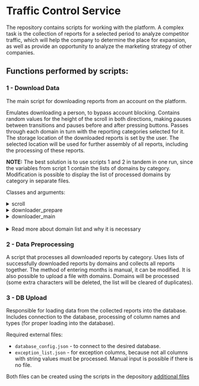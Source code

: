 # Traffic Control Service

The repository contains scripts for working with the platform. A complex task is the collection of reports for a selected period to analyze competitor traffic, which will help the company to determine the place for expansion, as well as provide an opportunity to analyze the marketing strategy of other companies. 

## Functions performed by scripts:

### 1 - Download Data
The main script for downloading reports from an account on the platform. 

Emulates downloading a person, to bypass account blocking. Contains random values for the height of the scroll in both directions, making pauses between transitions and pauses before and after pressing buttons.
Passes through each domain in turn with the reporting categories selected for it. The storage location of the downloaded reports is set by the user. The selected location will be used for further assembly of all reports, including the processing of these reports.

<b>NOTE:</b> The best solution is to use scripts 1 and 2 in tandem in one run, since the variables from script 1 contain the lists of domains by category. Modification is possible to display the list of processed domains by category in separate files. 

Classes and arguments:

<details close>
<summary>scroll</summary>
The arguments can be set by the user, by default, the arguments are passed inside the main class, since the height of the pages by category differs and processing requires the visibility of buttons when using the script.
<br>

Methods:
- <code>.scroll_down</code> Contains 3 (if 'short' was selected) and 7 (if 'long' was selected) repeated actions with fixing the previous random variable. From the beginning of the page to the end or the desired height of visibility of the button.
- <code>.scroll_up</code> Same as .scroll_down, but for the opposite direction.  
 
<br>
</details> 

<details close>
<summary>downloader_prepare</summary>
Launches the driver (the path to the driver is specified by the user himself in the arguments), navigates to the link specified by the user. Authorization to the user's account takes place (login and password must be specified in the arguments), a fake domain search is launched to crawl the page with the primary search (then the domains will be passed to the search bar).
<br>

Arguments:
- <code>login</code> of the account 
- <code>password</code> of the account 
- <code>fake domain</code> (to overcome the first search page, then a search bar will be used)
- <code>driver path</code>
- <code>link</code> to the platform's website (preferably to the authorization page)
- <code>downloaded files path</code> (required for further processing)
 
<br>
</details> 

<details close>
<summary>downloader_main</summary>
The class passes through all categories selected by the user. The arguments are passed a file with domains, the beginning and end of the list of domains (numeric values or string values during modification), the selected categories and enabling notifications about the end of work on the domain (False by default).
<br>
 
Category arguments:
- <code>overview</code> Contains information about organic and inorganic traffic. 
- <code>backlinks</code> Information from where the user came from.
- <code>anchors</code> Anchor texts linking to the domain.
- <code>tbd_visits</code> Trend by devices, subcategory "Visits". Contains information about the number of visits.
- <code>tbd_unique</code> Trend by devices, subcategory "Unique". Contains information about unique users.
- <code>tbd_duration</code> Trend by devices, subcategory "Duration". Contains information about the time of visits.
- <code>tbd_bounce_rate</code> Trend by devices, subcategory "Bounce Rate". Contains information about the bounce rate.
- <code>traffic_sources</code> Traffic source information.
- <code>traffic_journey</code> Information about transitions after visiting the page.
- <code>traffic_countries</code> Traffic information by country.
- <code>status_alert</code> Notification of the end of work on the domain.
  
<br>
</details> 

<br>

<details close>
<summary>Read more about domain list and why it is necessary</summary>
<br>
 
***
 
Since downloadable reports, in most cases, do not have a domain in the name, it is necessary to consider the result of the download. In addition to the division by month (1 month - 1 report), there are also subcategories that form 1 category (1 subcategory - 1 report).

<br>

There are three results of downloads: 
- the report was successfully downloaded and contains all the data.
- the report was downloaded, but does not contain data (no data from the platform side).
- the report cannot be downloaded, because the platform has not updated the data for you

***
 
<br>
</details> 

### 2 - Data Preprocessing

A script that processes all downloaded reports by category. Uses lists of successfully downloaded reports by domains and collects all reports together.
The method of entering months is manual, it can be modified. It is also possible to upload a file with domains. Domains will be processed (some extra characters will be deleted, the list will be cleared of duplicates).

### 3 - DB Upload

Responsible for loading data from the collected reports into the database. Includes connection to the database, processing of column names and types (for proper loading into the database).

Required external files: 
- <code>database_config.json</code> - to connect to the desired database.
- <code>exception_list.json</code> - for exception columns, because not all columns with string values must be processed. Manual input is possible if there is no file.

Both files can be created using the scripts in the depository [additional files](additional%20files/)
